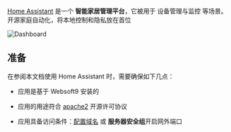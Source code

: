 [Home Assistant](https://www.home-assistant.io/) 是一个 **智能家居管理平台**，它被用于 设备管理与监控  等场景。开源家庭自动化，将本地控制和隐私放在首位


![Dashboard](https://libs.websoft9.com/Websoft9/DocsPicture/zh/homeassistant/homeassistant-gui-websoft9.png)


## 准备

在参阅本文档使用 Home Assistant 时，需要确保如下几点：

- 应用是基于 Websoft9 安装的

- 应用的用途符合 [apache2](https://opensource.org/licenses/Apache-2.0) 开源许可协议

- 应用具备访问条件：[配置域名](./guide/appsetdomain) 或 **服务器安全组**开启网外端口
